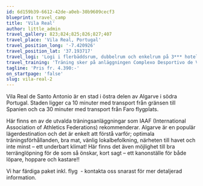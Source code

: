 ```yaml
---
id: 6d159b39-6612-42de-a0eb-30b9609cecf3
blueprint: travel_camp
title: 'Vila Real'
author: little_admin
travel_gallery: 823;824;825;826;827;407
travel_place: 'Vila Real, Portugal'
travel_position_long: '-7.420926'
travel_position_lat: '37.193717'
travel_logi: 'Logi i flerbäddsrum, dubbelrum och enkelrum på 3*** hotell som ligger centralt i Vila Real. Alla rum har dusch/WC, TV, luftkonditionering och fri Wi-Fi. Det finns utomhuspool på hotellet.'
travel_training: 'Träning sker på anläggningen Complexo Desportivo de Vila Real Santo António. 6 träningsdagar med 2 pass per dag ingår.'
tagline: 'Pris fr. 4.390:-'
on_startpage: 'false'
slug: vila-real-2
---
```

<p>Vila Real de Santo Antonio är en stad i östra delen av Algarve i södra Portugal. Staden ligger ca 10 minuter med transport från gränsen till Spanien och ca 30 minuter med transport från Faro flygplats.</p>
<p>Här finns en av de utvalda träningsanläggningar som IAAF (International Association of Athletics Federations) rekommenderar. Algarve är en populär lägerdestination och det är enkelt att förstå varför; optimala träningsförhållanden, bra mat, vänlig lokalbefolkning, närheten till havet och inte minst – ett underbart klimat! Här finns det även möjlighet till bra terränglöpning för de som så önskar, kort sagt – ett kanonställe för både löpare, hoppare och kastare!!</p>
<p>Vi har färdiga paket inkl. flyg  - kontakta oss snarast för mer detaljerad information.</p>
